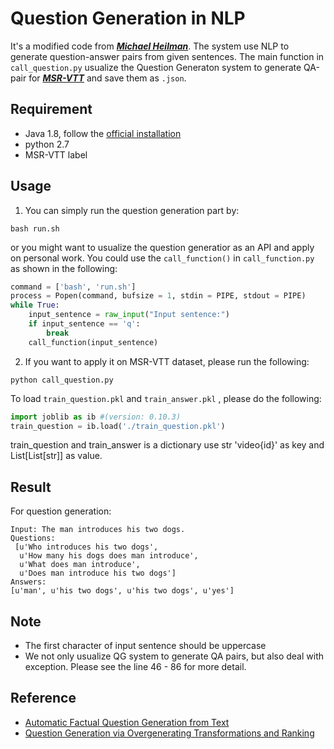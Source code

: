 # Question Generation in NLP
It's a modified code from [***Michael Heilman***](http://www.cs.cmu.edu/~ark/mheilman/questions/). The system use NLP to generate question-answer pairs from given sentences. The main function in ```call_question.py``` usualize the Question Generaton system to generate QA-pair for [***MSR-VTT***](http://ms-multimedia-challenge.com/dataset) and save them as ```.json```. 


## Requirement
- Java 1.8, follow the [official installation](https://www.oracle.com/technetwork/java/javase/downloads/index.html)
- python 2.7
- MSR-VTT label

## Usage 
1. You can simply run the question generation part by:
```
bash run.sh
```
or you might want to usualize the question generatior as an API and apply on personal work. You could use the ```call_function()``` in ```call_function.py``` as shown in the following:
```python
command = ['bash', 'run.sh']
process = Popen(command, bufsize = 1, stdin = PIPE, stdout = PIPE)
while True:
    input_sentence = raw_input("Input sentence:")
    if input_sentence == 'q':
        break
    call_function(input_sentence)
```
2. If you want to apply it on MSR-VTT dataset, please run the following:
```
python call_question.py
```
To load ```train_question.pkl``` and ```train_answer.pkl``` , please do the following:
```python
import joblib as ib #(version: 0.10.3)
train_question = ib.load('./train_question.pkl')
```
train_question and train_answer is a dictionary use str 'video{id}' as key and List[List[str]] as value.

## Result
For question generation:
```
Input: The man introduces his two dogs.
Questions: 
 [u'Who introduces his two dogs',
  u'How many his dogs does man introduce',
  u'What does man introduce',
  u'Does man introduce his two dogs']
Answers:
[u'man', u'his two dogs', u'his two dogs', u'yes']
```

## Note
- The first character of input sentence should be uppercase
- We not only usualize QG system to generate QA pairs, but also deal with exception. Please see the line 46 - 86 for more detail.


## Reference
- [ Automatic Factual Question Generation from Text](http://www.cs.cmu.edu/~ark/mheilman/questions/papers/heilman-question-generation-dissertation.pdf)
- [Question Generation via Overgenerating Transformations and Ranking](http://www.cs.cmu.edu/~ark/mheilman/questions/)
